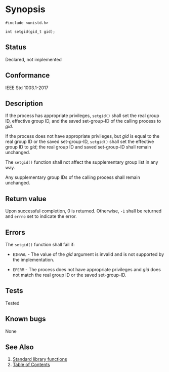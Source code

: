 # Synopsis

`#include <unistd.h>`

`int setgid(gid_t gid);`

## Status

Declared, not implemented

## Conformance

IEEE Std 1003.1-2017

## Description

If the process has appropriate privileges, `setgid()` shall set the real group ID, effective group ID, and the saved
set-group-ID of the calling process to _gid_.

If the process does not have appropriate privileges, but _gid_ is equal to the real group ID or the saved set-group-ID,
`setgid()` shall set the effective group ID to _gid_; the real group ID and saved set-group-ID shall remain
unchanged.

The `setgid()` function shall not affect the supplementary group list in any way.

Any supplementary group IDs of the calling process shall remain unchanged.

## Return value

Upon successful completion, 0 is returned. Otherwise, `-1` shall be returned and `errno` set to indicate the error.

## Errors

The `setgid()` function shall fail if:

* `EINVAL` - The value of the _gid_ argument is invalid and is not supported by the implementation.

* `EPERM` - The process does not have appropriate privileges and _gid_ does not match the real group ID or the saved
set-group-ID.

## Tests

Tested

## Known bugs

None

## See Also

1. [Standard library functions](../README.md)
2. [Table of Contents](../../../README.md)
